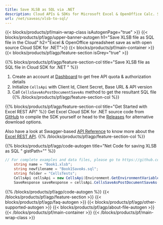 ```yaml
---
title: Save XLSB as SQL via .NET
description: Cloud APIs & SDKs for Microsoft Excel & OpenOffice Calc. Save workbook as kinds of format file in the Cloud.
url: /net/saveas/xlsb-to-sql/
---
```



{{< blocks/products/pf/main-wrap-class isAutogenPage="true" >}}
{{< blocks/products/pf/agp/upper-banner-autogen h1="Save XLSB file as  SQL file in the Cloud" h2="Excel & OpenOffice spreadsheet save as with open source Cloud SDK for .NET">}}
{{< blocks/products/pf/main-container >}}
{{< blocks/products/pf/agp/feature-section isGrey="true" >}}

{{% blocks/products/pf/agp/feature-section-col title="Save XLSB file as SQL file in Cloud SDK for .NET " %}}
1. Create an account at <a href="https://dashboard.aspose.cloud/">Dashboard</a> to get free API quota & authorization details
1. Initialize ```CellsApi``` with Client Id, Client Secret, Base URL & API version
1. Call ```CellsSaveAsPostDocumentSaveAs``` method to get the resultant SQL file
{{% /blocks/products/pf/agp/feature-section-col %}}

{{% blocks/products/pf/agp/feature-section-col title="Get Started with Excel REST API" %}}
Get Excel Cloud SDK for .NET source code from [GitHub](https://github.com/aspose-cells-cloud/aspose-cells-cloud-net) to compile the SDK yourself or head to the [Releases](https://releases.aspose.cloud/) for alternative download options. 

Also have a look at Swagger-based [API Reference](https://apireference.aspose.cloud/cells/#/Conversion/PostWorkbookSaveAs) to know more about the [Excel REST API](https://products.aspose.cloud/cells/curl/).
{{% /blocks/products/pf/agp/feature-section-col %}}

{{% blocks/products/pf/agp/code-autogen title="Net Code for saving XLSB as SQL " gistPath="" %}}
```cs
// For complete examples and data files, please go to https://github.com/aspose-cells-cloud/aspose-cells-cloud-dotnet/
    string name = "Book1.xlsb";
    string newfilename = "Book1SaveAs.sql";
    string folder = "CellsTests";
    CellsApi cellsApi = new CellsApi(Environment.GetEnvironmentVariable("ProductClientId"), Environment.GetEnvironmentVariable("ProductClientSecret"));
    SaveResponse saveResponse = cellsApi.CellsSaveAsPostDocumentSaveAs(name, null, newfilename, null,null,folder);
```

{{% /blocks/products/pf/agp/code-autogen %}}
{{< /blocks/products/pf/agp/feature-section >}}
{{< blocks/products/pf/agp/faq-autogen >}}
{{< blocks/products/pf/agp/other-supported-autogen >}}
{{< blocks/products/pf/agp/about-file-autogen >}}
{{< /blocks/products/pf/main-container >}}
{{< /blocks/products/pf/main-wrap-class >}}
